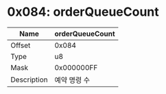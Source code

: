 # 0x084: orderQueueCount

| Name | orderQueueCount |
| ----| ------------ |
| Offset | 0x084 |
| Type | u8 |
| Mask | 0x000000FF |
| Description | 예약 명령 수 |<br>

